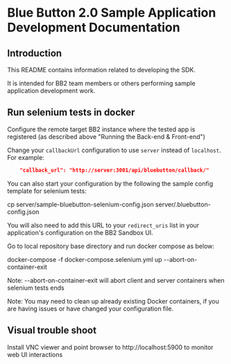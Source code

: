 # Blue Button 2.0 Sample Application Development Documentation

## Introduction

This README contains information related to developing the SDK.

It is intended for BB2 team members or others performing sample application development work.

## Run selenium tests in docker

Configure the remote target BB2 instance where the tested app is registered (as described above "Running the Back-end & Front-end")

Change your `callbackUrl` configuration to use `server` instead of `localhost`. For example:
```JSON
    "callback_url": "http://server:3001/api/bluebutton/callback/"
```

You can also start your configuration by the following the sample config template for selenium tests:

cp server/sample-bluebutton-selenium-config.json server/.bluebutton-config.json

You will also need to add this URL to your `redirect_uris` list in your application's configuration on the BB2 Sandbox UI.

Go to local repository base directory and run docker compose as below:

docker-compose -f docker-compose.selenium.yml up --abort-on-container-exit

Note: --abort-on-container-exit will abort client and server containers when selenium tests ends

Note: You may need to clean up already existing Docker containers, if you are having issues or have changed your configuration file.

## Visual trouble shoot

Install VNC viewer and point browser to http://localhost:5900 to monitor web UI interactions